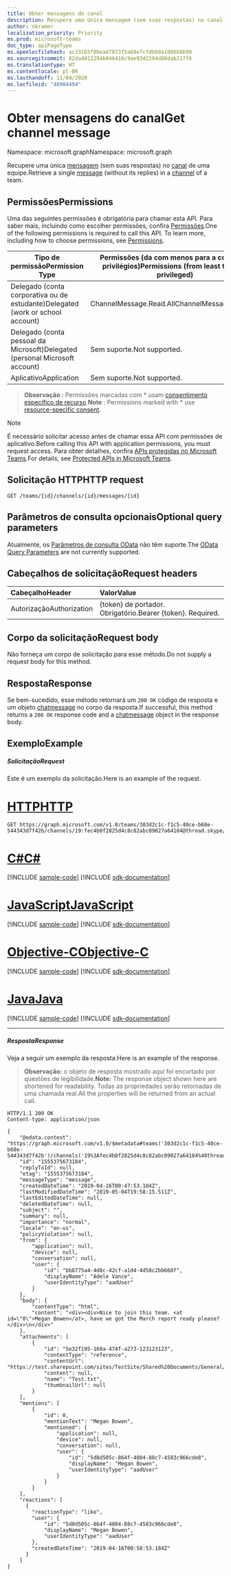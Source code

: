 ```yaml
---
title: Obter mensagens do canal
description: Recupere uma única mensagem (sem suas respostas) no canal de uma equipe.
author: nkramer
localization_priority: Priority
ms.prod: microsoft-teams
doc_type: apiPageType
ms.openlocfilehash: ac33165f0bead7873f5a68e7cfdbb9a1066b8b98
ms.sourcegitcommit: 82da4012294b046416c9ae93d2294d80dab217f6
ms.translationtype: HT
ms.contentlocale: pt-BR
ms.lasthandoff: 11/04/2020
ms.locfileid: "48904494"
---
```

# <a name="get-channel-message"></a><span data-ttu-id="b7328-103">Obter mensagens do canal</span><span class="sxs-lookup"><span data-stu-id="b7328-103">Get channel message</span></span>

<span data-ttu-id="b7328-104">Namespace: microsoft.graph</span><span class="sxs-lookup"><span data-stu-id="b7328-104">Namespace: microsoft.graph</span></span>

<span data-ttu-id="b7328-105">Recupere uma única [mensagem](../resources/chatmessage.md) (sem suas respostas) no [canal](../resources/channel.md) de uma equipe.</span><span class="sxs-lookup"><span data-stu-id="b7328-105">Retrieve a single [message](../resources/chatmessage.md) (without its replies) in a [channel](../resources/channel.md) of a team.</span></span>

## <a name="permissions"></a><span data-ttu-id="b7328-106">Permissões</span><span class="sxs-lookup"><span data-stu-id="b7328-106">Permissions</span></span>
<span data-ttu-id="b7328-p101">Uma das seguintes permissões é obrigatória para chamar esta API. Para saber mais, incluindo como escolher permissões, confira [Permissões](/graph/permissions-reference).</span><span class="sxs-lookup"><span data-stu-id="b7328-p101">One of the following permissions is required to call this API. To learn more, including how to choose permissions, see [Permissions](/graph/permissions-reference).</span></span>

|<span data-ttu-id="b7328-109">Tipo de permissão</span><span class="sxs-lookup"><span data-stu-id="b7328-109">Permission Type</span></span>|<span data-ttu-id="b7328-110">Permissões (da com menos para a com mais privilégios)</span><span class="sxs-lookup"><span data-stu-id="b7328-110">Permissions (from least to most privileged)</span></span>|
|---------|-------------|
|<span data-ttu-id="b7328-111">Delegado (conta corporativa ou de estudante)</span><span class="sxs-lookup"><span data-stu-id="b7328-111">Delegated (work or school account)</span></span>| <span data-ttu-id="b7328-112">ChannelMessage.Read.All</span><span class="sxs-lookup"><span data-stu-id="b7328-112">ChannelMessage.Read.All</span></span> |
|<span data-ttu-id="b7328-113">Delegado (conta pessoal da Microsoft)</span><span class="sxs-lookup"><span data-stu-id="b7328-113">Delegated (personal Microsoft account)</span></span>|<span data-ttu-id="b7328-114">Sem suporte.</span><span class="sxs-lookup"><span data-stu-id="b7328-114">Not supported.</span></span>|
|<span data-ttu-id="b7328-115">Aplicativo</span><span class="sxs-lookup"><span data-stu-id="b7328-115">Application</span></span>| <span data-ttu-id="b7328-116">Sem suporte.</span><span class="sxs-lookup"><span data-stu-id="b7328-116">Not supported.</span></span> |

> <span data-ttu-id="b7328-117">**Observação** : Permissões marcadas com \* usam [consentimento específico de recurso]( https://aka.ms/teams-rsc).</span><span class="sxs-lookup"><span data-stu-id="b7328-117">**Note** : Permissions marked with \* use [resource-specific consent]( https://aka.ms/teams-rsc).</span></span>

> [!NOTE]
> <span data-ttu-id="b7328-118">É necessário solicitar acesso antes de chamar essa API com permissões de aplicativo.</span><span class="sxs-lookup"><span data-stu-id="b7328-118">Before calling this API with application permissions, you must request access.</span></span> <span data-ttu-id="b7328-119">Para obter detalhes, confira [APIs protegidas no Microsoft Teams](/graph/teams-protected-apis).</span><span class="sxs-lookup"><span data-stu-id="b7328-119">For details, see [Protected APIs in Microsoft Teams](/graph/teams-protected-apis).</span></span>

## <a name="http-request"></a><span data-ttu-id="b7328-120">Solicitação HTTP</span><span class="sxs-lookup"><span data-stu-id="b7328-120">HTTP request</span></span>
<!-- { "blockType": "ignored" } -->
```http
GET /teams/{id}/channels/{id}/messages/{id}
```

## <a name="optional-query-parameters"></a><span data-ttu-id="b7328-121">Parâmetros de consulta opcionais</span><span class="sxs-lookup"><span data-stu-id="b7328-121">Optional query parameters</span></span>
<span data-ttu-id="b7328-122">Atualmente, os [Parâmetros de consulta OData](https://developer.microsoft.com/graph/docs/concepts/query_parameters) não têm suporte.</span><span class="sxs-lookup"><span data-stu-id="b7328-122">The [OData Query Parameters](https://developer.microsoft.com/graph/docs/concepts/query_parameters) are not currently supported.</span></span>

## <a name="request-headers"></a><span data-ttu-id="b7328-123">Cabeçalhos de solicitação</span><span class="sxs-lookup"><span data-stu-id="b7328-123">Request headers</span></span>
| <span data-ttu-id="b7328-124">Cabeçalho</span><span class="sxs-lookup"><span data-stu-id="b7328-124">Header</span></span>       | <span data-ttu-id="b7328-125">Valor</span><span class="sxs-lookup"><span data-stu-id="b7328-125">Value</span></span> |
|:---------------|:--------|
| <span data-ttu-id="b7328-126">Autorização</span><span class="sxs-lookup"><span data-stu-id="b7328-126">Authorization</span></span>  | <span data-ttu-id="b7328-p103">{token} de portador. Obrigatório.</span><span class="sxs-lookup"><span data-stu-id="b7328-p103">Bearer {token}. Required.</span></span>  |

## <a name="request-body"></a><span data-ttu-id="b7328-129">Corpo da solicitação</span><span class="sxs-lookup"><span data-stu-id="b7328-129">Request body</span></span>
<span data-ttu-id="b7328-130">Não forneça um corpo de solicitação para esse método.</span><span class="sxs-lookup"><span data-stu-id="b7328-130">Do not supply a request body for this method.</span></span>

## <a name="response"></a><span data-ttu-id="b7328-131">Resposta</span><span class="sxs-lookup"><span data-stu-id="b7328-131">Response</span></span>

<span data-ttu-id="b7328-132">Se bem-sucedido, esse método retornará um `200 OK` código de resposta e um objeto [chatmessage](../resources/chatmessage.md) no corpo da resposta.</span><span class="sxs-lookup"><span data-stu-id="b7328-132">If successful, this method returns a `200 OK` response code and a [chatmessage](../resources/chatmessage.md) object in the response body.</span></span>

## <a name="example"></a><span data-ttu-id="b7328-133">Exemplo</span><span class="sxs-lookup"><span data-stu-id="b7328-133">Example</span></span>
##### <a name="request"></a><span data-ttu-id="b7328-134">Solicitação</span><span class="sxs-lookup"><span data-stu-id="b7328-134">Request</span></span>
<span data-ttu-id="b7328-135">Este é um exemplo da solicitação.</span><span class="sxs-lookup"><span data-stu-id="b7328-135">Here is an example of the request.</span></span>


# <a name="http"></a>[<span data-ttu-id="b7328-136">HTTP</span><span class="sxs-lookup"><span data-stu-id="b7328-136">HTTP</span></span>](#tab/http)
<!-- {
  "blockType": "request",
  "sampleKeys": ["303d2c1c-f1c5-40ce-b68e-544343d7f42b", "19:fec4b0f2825d4c8c82abc09027a64184@thread.skype", "1555375673184"],
  "name": "get_channel_message"
}-->
```msgraph-interactive
GET https://graph.microsoft.com/v1.0/teams/303d2c1c-f1c5-40ce-b68e-544343d7f42b/channels/19:fec4b0f2825d4c8c82abc09027a64184@thread.skype/messages/1555375673184
```
# <a name="c"></a>[<span data-ttu-id="b7328-137">C#</span><span class="sxs-lookup"><span data-stu-id="b7328-137">C#</span></span>](#tab/csharp)
[!INCLUDE [sample-code](../includes/snippets/csharp/get-channel-message-csharp-snippets.md)]
[!INCLUDE [sdk-documentation](../includes/snippets/snippets-sdk-documentation-link.md)]

# <a name="javascript"></a>[<span data-ttu-id="b7328-138">JavaScript</span><span class="sxs-lookup"><span data-stu-id="b7328-138">JavaScript</span></span>](#tab/javascript)
[!INCLUDE [sample-code](../includes/snippets/javascript/get-channel-message-javascript-snippets.md)]
[!INCLUDE [sdk-documentation](../includes/snippets/snippets-sdk-documentation-link.md)]

# <a name="objective-c"></a>[<span data-ttu-id="b7328-139">Objective-C</span><span class="sxs-lookup"><span data-stu-id="b7328-139">Objective-C</span></span>](#tab/objc)
[!INCLUDE [sample-code](../includes/snippets/objc/get-channel-message-objc-snippets.md)]
[!INCLUDE [sdk-documentation](../includes/snippets/snippets-sdk-documentation-link.md)]

# <a name="java"></a>[<span data-ttu-id="b7328-140">Java</span><span class="sxs-lookup"><span data-stu-id="b7328-140">Java</span></span>](#tab/java)
[!INCLUDE [sample-code](../includes/snippets/java/get-channel-message-java-snippets.md)]
[!INCLUDE [sdk-documentation](../includes/snippets/snippets-sdk-documentation-link.md)]

---


##### <a name="response"></a><span data-ttu-id="b7328-141">Resposta</span><span class="sxs-lookup"><span data-stu-id="b7328-141">Response</span></span>
<span data-ttu-id="b7328-142">Veja a seguir um exemplo da resposta.</span><span class="sxs-lookup"><span data-stu-id="b7328-142">Here is an example of the response.</span></span> 

><span data-ttu-id="b7328-143">**Observação:** o objeto de resposta mostrado aqui foi encurtado por questões de legibilidade.</span><span class="sxs-lookup"><span data-stu-id="b7328-143">**Note:** The response object shown here are shortened for readability.</span></span> <span data-ttu-id="b7328-144">Todas as propriedades serão retornadas de uma chamada real.</span><span class="sxs-lookup"><span data-stu-id="b7328-144">All the properties will be returned from an actual call.</span></span>
<!-- {
  "blockType": "response",
  "truncated": true,
  "@odata.type": "microsoft.graph.chatMessage"
} -->
```http
HTTP/1.1 200 OK
Content-type: application/json

{
    "@odata.context": "https://graph.microsoft.com/v1.0/$metadata#teams('303d2c1c-f1c5-40ce-b68e-544343d7f42b')/channels('19%3Afec4b0f2825d4c8c82abc09027a64184%40thread.skype')/messages/$entity",
    "id": "1555375673184",
    "replyToId": null,
    "etag": "1555375673184",
    "messageType": "message",
    "createdDateTime": "2019-04-16T00:47:53.184Z",
    "lastModifiedDateTime": "2019-05-04T19:58:15.511Z",
    "lastEditedDateTime": null,
    "deletedDateTime": null,
    "subject": "",
    "summary": null,
    "importance": "normal",
    "locale": "en-us",
    "policyViolation": null,
    "from": {
        "application": null,
        "device": null,
        "conversation": null,
        "user": {
            "id": "bb8775a4-4d8c-42cf-a1d4-4d58c2bb668f",
            "displayName": "Adele Vance",
            "userIdentityType": "aadUser"
        }
    },
    "body": {
        "contentType": "html",
        "content": "<div><div>Nice to join this team. <at id=\"0\">Megan Bowen</at>, have we got the March report ready please?</div>\n</div>"
    },
    "attachments": [
        {
            "id": "5e32f195-168a-474f-a273-123123123",
            "contentType": "reference",
            "contentUrl": "https://test.sharepoint.com/sites/TestSite/Shared%20Documents/General/Test.txt",
            "content": null,
            "name": "Test.txt",
            "thumbnailUrl": null
        }
    ],
    "mentions": [
        {
            "id": 0,
            "mentionText": "Megan Bowen",
            "mentioned": {
                "application": null,
                "device": null,
                "conversation": null,
                "user": {
                    "id": "5d8d505c-864f-4804-88c7-4583c966cde8",
                    "displayName": "Megan Bowen",
                    "userIdentityType": "aadUser"
                }
            }
        }
    ],
    "reactions": [
      {
        "reactionType": "like",
        "user": {
            "id": "5d8d505c-864f-4804-88c7-4583c966cde8",
            "displayName": "Megan Bowen",
            "userIdentityType": "aadUser"
        },
        "createdDateTime": "2019-04-16T00:58:53.184Z"
      }
    ]
}
```

<!-- uuid: 8fcb5dbc-d5aa-4681-8e31-b001d5168d79
2015-10-25 14:57:30 UTC -->
<!--
{
  "type": "#page.annotation",
  "description": "Get channel message",
  "keywords": "",
  "section": "documentation",
  "tocPath": "",
  "suppressions": [
  ]
}
-->


